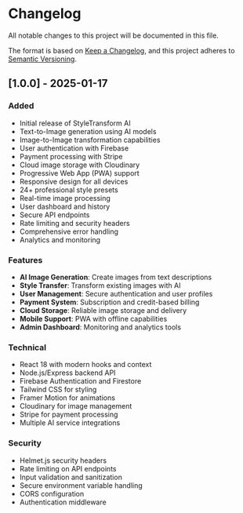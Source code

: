 # Changelog

All notable changes to this project will be documented in this file.

The format is based on [Keep a Changelog](https://keepachangelog.com/en/1.0.0/),
and this project adheres to [Semantic Versioning](https://semver.org/spec/v2.0.0.html).

## [1.0.0] - 2025-01-17

### Added
- Initial release of StyleTransform AI
- Text-to-Image generation using AI models
- Image-to-Image transformation capabilities
- User authentication with Firebase
- Payment processing with Stripe
- Cloud image storage with Cloudinary
- Progressive Web App (PWA) support
- Responsive design for all devices
- 24+ professional style presets
- Real-time image processing
- User dashboard and history
- Secure API endpoints
- Rate limiting and security headers
- Comprehensive error handling
- Analytics and monitoring

### Features
- **AI Image Generation**: Create images from text descriptions
- **Style Transfer**: Transform existing images with AI
- **User Management**: Secure authentication and user profiles
- **Payment System**: Subscription and credit-based billing
- **Cloud Storage**: Reliable image storage and delivery
- **Mobile Support**: PWA with offline capabilities
- **Admin Dashboard**: Monitoring and analytics tools

### Technical
- React 18 with modern hooks and context
- Node.js/Express backend API
- Firebase Authentication and Firestore
- Tailwind CSS for styling
- Framer Motion for animations
- Cloudinary for image management
- Stripe for payment processing
- Multiple AI service integrations

### Security
- Helmet.js security headers
- Rate limiting on API endpoints
- Input validation and sanitization
- Secure environment variable handling
- CORS configuration
- Authentication middleware